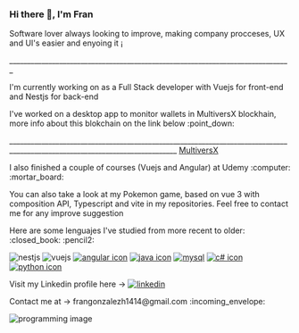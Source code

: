 ### Hi there 👋, I'm Fran 
<p>Software lover always looking to improve, making company procceses, UX and UI's easier and enyoing it ¡</p>
_______________________________________________________________________________
<p></p>

<p></p><p>I'm currently working on as a Full Stack developer with Vuejs for front-end and Nestjs for back-end</p>   

<p>I've worked on a desktop app to monitor wallets in MultiversX blockhain, more info about this blokchain on the link below :point_down:</p>
_____________________________________________________________________________________________________________________________        <a href="https://multiversx.com/">MultiversX<a>
 <p></p>
 <p>I also finished a couple of courses (Vuejs and Angular) at Udemy :computer:  :mortar_board:</p>

<p>You can also take a look at my Pokemon game, based on vue 3 with composition API, Typescript and vite in my repositories. Feel free to contact me for any improve suggestion</p>
 
 <p>Here are some lenguajes I've studied from more recent to older: :closed_book: :pencil2:</p>

![nestjs](https://github.com/franmiyo/franmiyo/assets/79333745/164fe83f-15a8-48d6-9281-8215dc7cceba)
![vuejs](https://user-images.githubusercontent.com/79333745/229929814-4e28777a-6566-4459-b3dc-ea6fa0cb6ce3.jpg)
[![angular icon](https://user-images.githubusercontent.com/79333745/217877273-06236da3-43b9-427d-9690-2be0189fe984.jpg)](https://angular.io/)
[![java icon](https://user-images.githubusercontent.com/79333745/171213675-830411cd-5d0e-489b-8514-e1359b32b278.jpg)](https://www.java.com/es/)
[![mysql](https://user-images.githubusercontent.com/79333745/171213680-716c0a9d-e9b4-415c-b514-df55dbdfc3aa.jpg)](https://www.mysql.com/)
[![c# icon](https://user-images.githubusercontent.com/79333745/171213648-bbf56ed7-63aa-4e48-8192-49f2708ea905.jpg)](https://docs.microsoft.com/en-us/dotnet/csharp/)
[![python icon](https://user-images.githubusercontent.com/79333745/171213682-a85a3138-dadf-4057-a754-3d04f72e3ca5.jpg)](https://www.python.org/)

Visit my Linkedin profile here -> [![linkedin](https://user-images.githubusercontent.com/79333745/171216353-31279b54-c653-4fd3-8448-b0849708908a.jpg)](https://www.linkedin.com/in/francisco-miguel-gonz%C3%A1lez-herrera-/)
<p>Contact me at -> frangonzalezh1414@gmail.com :incoming_envelope:</p>

![programming image](https://user-images.githubusercontent.com/79333745/171206277-f98f8d3c-95b8-463f-aee1-d2950bda8ee3.jpg)

